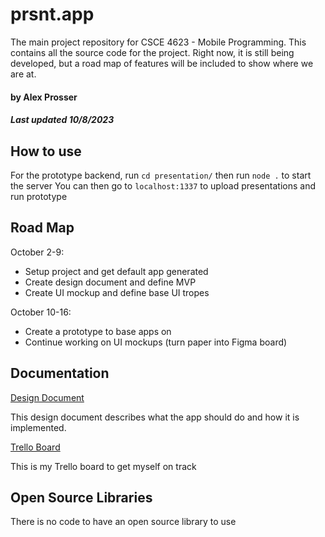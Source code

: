 # prsnt.app

The main project repository for CSCE 4623 - Mobile Programming. This contains all the source code for the project. Right now, it is still being developed, but a road map of features will be included to show where we are at.

#### by Alex Prosser
##### Last updated 10/8/2023

## How to use

For the prototype backend, run `cd presentation/` then run `node .` to start the server
You can then go to `localhost:1337` to upload presentations and run prototype

## Road Map

October 2-9:
- Setup project and get default app generated
- Create design document and define MVP
- Create UI mockup and define base UI tropes

October 10-16:
- Create a prototype to base apps on
- Continue working on UI mockups (turn paper into Figma board)

## Documentation

[Design Document](https://uark-my.sharepoint.com/:w:/g/personal/alprosse_uark_edu/EQiZ6SR_oSNEvpNmSqCJ1VMBZuiFM1qXzywkOpAEHO1HFw?e=CRdIln)

This design document describes what the app should do and how it is implemented.

[Trello Board](https://trello.com/b/VvQwO3NR/prsntapp-trello)

This is my Trello board to get myself on track

## Open Source Libraries

There is no code to have an open source library to use
